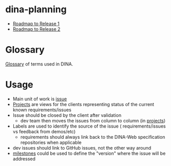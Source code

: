 # dina-planning

* [Roadmap to Release 1](https://github.com/AAFC-BICoE/dina-planning/projects/9)
* [Roadmap to Release 2](https://github.com/AAFC-BICoE/dina-planning/projects/11)

# Glossary
[Glossary](https://github.com/AAFC-BICoE/dina-planning/blob/master/docs/glossary.md) of terms used in DINA.

# Usage
* Main unit of work is [issue](https://github.com/AAFC-BICoE/dina-planning/issues)
* [Projects](https://github.com/AAFC-BICoE/dina-planning/projects) are views for the clients representing status of the current known requirements/issues
* Issue should be closed by the client after validation
  * dev team then moves the issues from column to column (in [projects](https://github.com/AAFC-BICoE/dina-planning/projects))
* Labels are used to identify the source of the issue ( requirements/issues vs feedback from demos/etc)
  * requirements should always link back to the DINA-Web specification repositories when applicable
* dev issues should link to GitHub issues, not the other way around
* [milestones](https://github.com/AAFC-BICoE/dina-planning/milestones) could be used to define the "version" where the issue will be addressed
